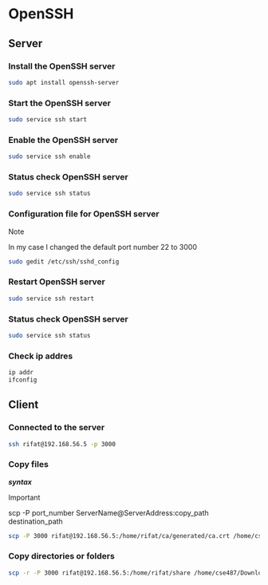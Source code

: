 # OpenSSH
## Server 
### Install the OpenSSH server
```bash
sudo apt install openssh-server 
```
### Start the OpenSSH server
```bash
sudo service ssh start
```
### Enable the OpenSSH server
```bash
sudo service ssh enable
```
### Status check OpenSSH server
```bash
sudo service ssh status
```
### Configuration file for OpenSSH server
> [!NOTE]
> In my case I changed the default port number 22 to 3000
```bash
sudo gedit /etc/ssh/sshd_config
```
### Restart OpenSSH server
```bash
sudo service ssh restart
```
### Status check OpenSSH server
```bash
sudo service ssh status
```
### Check ip addres 
```bash
ip addr
ifconfig
```
## Client 
### Connected to the server 
```bash
ssh rifat@192.168.56.5 -p 3000
```
### Copy files
***syntax***
> [!IMPORTANT]
>scp -P port_number ServerName@ServerAddress:copy_path  destination_path
```bash
scp -P 3000 rifat@192.168.56.5:/home/rifat/ca/generated/ca.crt /home/cse487/Downloads
```
### Copy directories or folders
```bash
scp -r -P 3000 rifat@192.168.56.5:/home/rifat/share /home/cse487/Downloads
```



